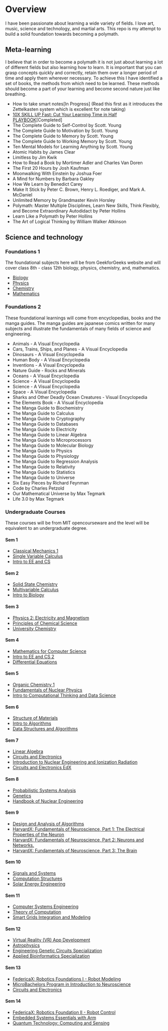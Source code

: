 # Overview

I have been passionate about learning a wide variety of fields. I love art, music, science and technology, and martial arts. This repo is my attempt to build a solid foundation towards becoming a polymath.

## Meta-learning
I believe that in order to become a polymath it is not just about learning a lot of different fields but also learning how to learn. It is important that you can grasp concepts quickly and correctly, retain them over a longer period of time and apply them wherever necessary. To achieve this I have identified a set of books, the methods from which need to be learned. These methods should become a part of your learning and become second nature just like breathing.

* How to take smart notes[In Progress] (Read this first as it introduces the Zettelkasten system which is excellent for note taking)
* [10X SKILL UP Fast: Cut Your Learning Time in Half PLAYBOOK](https://www.udemy.com/course/eight-learning-styles/?couponCode=ST13MT80425G3)[Completed]
* The Complete Guide to Self-Control by Scott. Young
* The Complete Guide to Motivation by Scott. Young
* The Complete Guide to Memory by Scott. Young
* The Complete Guide to Working Memory by Scott. Young
* Ten Mental Models for Learning Anything by Scott. Young
* Atomic Habits by James Clear
* Limitless by Jim Kwik
* How to Read a Book by Mortimer Adler and Charles Van Doren
* The First 20 Hours by Josh Kaufman
* Moonwalking With Einstein by Joshua Foer
* A Mind for Numbers by Barbara Oakley
* How We Learn by Benedict Carey
* Make It Stick by Peter C. Brown, Henry L. Roediger, and Mark A. McDaniel
* Unlimited Memory by Grandmaster Kevin Horsley
* Polymath: Master Multiple Disciplines, Learn New Skills, Think Flexibly, and Become Extraordinary Autodidact by Peter Hollins
* Learn Like a Polymath by Peter Hollins
* The Art of Logical Thinking by William Walker Atkinson


## Science and technology
### Foundations 1
The foundational subjects here will be from GeekforGeeks website and will cover class 8th - class 12th biology, physics, chemistry, and, mathematics.

* [Biology](https://www.geeksforgeeks.org/biology/?ref=footer&_gl=1*1uiv2e9*_up*MQ..*_gs*MQ..&gclid=CjwKCAjwzMi_BhACEiwAX4YZUNVCTWlUAS905JxqJdFS8eE9iVMNcsSQkwV_KbmjcNn1rjIJzLIzWBoCM9EQAvD_BwE)
* [Physics](https://www.geeksforgeeks.org/physics/?ref=footer&_gl=1*yfma5i*_up*MQ..*_gs*MQ..&gclid=CjwKCAjwzMi_BhACEiwAX4YZUNVCTWlUAS905JxqJdFS8eE9iVMNcsSQkwV_KbmjcNn1rjIJzLIzWBoCM9EQAvD_BwE)
* [Chemistry](https://www.geeksforgeeks.org/chemistry/?ref=footer&_gl=1*yfma5i*_up*MQ..*_gs*MQ..&gclid=CjwKCAjwzMi_BhACEiwAX4YZUNVCTWlUAS905JxqJdFS8eE9iVMNcsSQkwV_KbmjcNn1rjIJzLIzWBoCM9EQAvD_BwE)
* [Mathematics](https://www.geeksforgeeks.org/maths/?ref=footer&_gl=1*yfma5i*_up*MQ..*_gs*MQ..&gclid=CjwKCAjwzMi_BhACEiwAX4YZUNVCTWlUAS905JxqJdFS8eE9iVMNcsSQkwV_KbmjcNn1rjIJzLIzWBoCM9EQAvD_BwE)

### Foundations 2
These foundational learnings will come from encyclopedias, books and the manga guides. The manga guides are japanese comics written for many subjects and illustrate the fundamentals of many fields of science and engineering.

* Animals - A Visual Encyclopedia
* Cars, Trains, Ships, and Planes - A Visual Encyclopedia
* Dinosaurs - A Visual Encyclopedia
* Human Body - A Visual Encyclopedia
* Inventions - A Visual Encyclopedia
* Nature Guide - Rocks and Minerals
* Oceans - A Visual Encyclopedia
* Science - A Visual Encyclopedia
* Science - A Visual Encyclopedia
* Space - A Visual Encyclopedia
* Sharks and Other Deadly Ocean Creatures -  Visual Encyclopedia
* The Elements Book - A Visual Encyclopedia
* The Manga Guide to Biochemistry
* The Manga Guide to Calculus
* The Manga Guide to Cryptography
* The Manga Guide to Databases
* The Manga Guide to Electricity
* The Manga Guide to Linear Algebra
* The Manga Guide to Microprocessors
* The Manga Guide to Molecular Biology
* The Manga Guide to Physics
* The Manga Guide to Physiology
* The Manga Guide to Regression Analysis
* The Manga Guide to Relativity
* The Manga Guide to Statistics
* The Manga Guide to Universe
* Six Easy Pieces by Richard Feynman
* Code by Charles Petzold
* Our Mathematical Universe by Max Tegmark
* Life 3.0 by Max Tegmark

### Undergraduate Courses
These courses will be from MIT opencourseware and the level will be equivalent to an undergraduate degree.

#### Sem 1
* [Classical Mechanics 1](https://ocw.mit.edu/courses/8-01sc-classical-mechanics-fall-2016/pages/syllabus/)
* [Single Variable Calculus]()
* [Intro to EE and CS](https://ocw.mit.edu/courses/6-01sc-introduction-to-electrical-engineering-and-computer-science-i-spring-2011/pages/syllabus/)

#### Sem 2
* [Solid State Chemistry](https://ocw.mit.edu/courses/3-091sc-introduction-to-solid-state-chemistry-fall-2010/pages/organic-materials/28-polymers-structure-composition/)
* [Multivariable Calculus](https://ocw.mit.edu/courses/18-02sc-multivariable-calculus-fall-2010/pages/syllabus/)
* [Intro to Biology](https://ocw.mit.edu/courses/7-012-introduction-to-biology-fall-2004/)

#### Sem 3
* [Physics 2: Electricity and Magnetism](https://ocw.mit.edu/courses/8-02t-electricity-and-magnetism-spring-2005/pages/syllabus/)
* [Principles of Chemical Science](https://ocw.mit.edu/courses/5-111sc-principles-of-chemical-science-fall-2014/pages/syllabus/)
* [University Chemistry](https://www.edx.org/bachelors/microbachelors/harvardx-university-chemistry?index=product&queryId=77a9ccb23a580e4eb34345cf29a76a5c&position=1)

#### Sem 4
* [Mathematics for Computer Science](https://ocw.mit.edu/courses/6-042j-mathematics-for-computer-science-fall-2010/)
* [Intro to EE and CS 2](https://ocw.mit.edu/courses/6-02-introduction-to-eecs-ii-digital-communication-systems-fall-2012/video_galleries/lecture-videos/)
* [Differential Equations](https://ocw.mit.edu/courses/18-03-differential-equations-spring-2010/video_galleries/video-lectures/)

#### Sem 5
* [Organic Chemistry 1](https://drive.google.com/file/d/1wXNlxBe6USaKVBJiKebyxR7VLuOEZkSX/view?usp=sharing)
* [Fundamentals of Nuclear Physics](https://drive.google.com/file/d/13wySkV_tfejD-Ic0y4CVhtQFP7Esqyf_/view?usp=sharing)
* [Intro to Computational Thinking and Data Science](https://ocw.mit.edu/courses/6-0002-introduction-to-computational-thinking-and-data-science-fall-2016/pages/syllabus/)

#### Sem 6
* [Structure of Materials](https://ocw.mit.edu/courses/3-012sx-structure-of-materials-spring-2019/)
* [Intro to Algorithms](https://ocw.mit.edu/courses/6-006-introduction-to-algorithms-spring-2020/)
* [Data Structures and Algorithms](https://www.coursera.org/specializations/data-structures-algorithms)

#### Sem 7
* [Linear Algebra](https://ocw.mit.edu/courses/18-06sc-linear-algebra-fall-2011/pages/syllabus/)
* [Circuits and Electronics](https://ocw.mit.edu/courses/6-002-circuits-and-electronics-spring-2007/)
* [Introduction to Nuclear Engineering and Ionization Radiation](http://ocw.mit.edu/courses/22-01-introduction-to-nuclear-engineering-and-ionizing-radiation-fall-2016/video_galleries/lecture-videos/)
* [Circuits and Electronics EdX](https://www.edx.org/xseries/mitx-circuits-and-electronics?index=product&queryId=d63e86556ead520b66d93fda48b65ff2&position=8)

#### Sem 8
* [Probabilistic Systems Analysis](https://ocw.mit.edu/courses/6-041-probabilistic-systems-analysis-and-applied-probability-fall-2010/video_galleries/video-lectures/)
* [Genetics](https://www.edx.org/learn/genetics/massachusetts-institute-of-technology-genetics-the-fundamentals?index=product&queryId=808252ef23caf379caa00b67e68781ce&position=1)
* [Handbook of Nuclear Engineering](https://drive.google.com/file/d/1p7m7zR_BrO2hm5PvB7D6VtksDp1ZvWdj/view?usp=sharing)

#### Sem 9
* [Design and Analysis of Algorithms](https://ocw.mit.edu/courses/6-046j-design-and-analysis-of-algorithms-spring-2015/)
* [HarvardX: Fundamentals of Neuroscience, Part 1: The Electrical Properties of the Neuron](https://www.edx.org/learn/neuroscience/harvard-university-fundamentals-of-neuroscience-part-1-the-electrical-properties-of-the-neuron)
* [HarvardX: Fundamentals of Neuroscience, Part 2: Neurons and Networks.](https://www.edx.org/learn/neuroscience/harvard-university-fundamentals-of-neuroscience-part-2-neurons-and-networks)
* [HarvardX: Fundamentals of Neuroscience, Part 3: The Brain](https://www.edx.org/learn/neuroscience/harvard-university-fundamentals-of-neuroscience-part-3-the-brain)

#### Sem 10
* [Signals and Systems](https://ocw.mit.edu/courses/6-003-signals-and-systems-fall-2011/)
* [Computation Structures](https://ocw.mit.edu/courses/6-004-computation-structures-spring-2017/pages/syllabus/)
* [Solar Energy Engineering](https://www.edx.org/masters/micromasters/delftx-solar-energy-engineering)

#### Sem 11
* [Computer Systems Engineering](https://ocw.mit.edu/courses/6-033-computer-system-engineering-spring-2018/pages/syllabus/)
* [Theory of Computation](https://ocw.mit.edu/courses/18-404j-theory-of-computation-fall-2020/https://ocw.mit.edu/courses/18-404j-theory-of-computation-fall-2020/)
* [Smart Grids Integration and Modeling](https://www.edx.org/certificates/professional-certificate/delftx-smart-grids-integration-and-modeling?index=product&queryId=f499c2d47acd4e99e62cec4316074af4&position=58)

#### Sem 12
* [Virtual Reality (VR) App Development](https://www.edx.org/certificates/professional-certificate/ucsandiegox-virtual-reality-app-development?index=product&queryId=20d5d8b218f3079d8d57ada631fad739&position=9)
* [Astrophysics](https://www.edx.org/xseries/australian-national-university-astrophysics)
* [Engineering Genetic Circuits Specialization](https://www.coursera.org/specializations/engineering-genetic-circuits)
* [Applied Bioinformatics Specialization](https://www.coursera.org/specializations/applied-bioinformatics)

#### Sem 13
* [FedericaX: Robotics Foundations I - Robot Modeling](https://www.edx.org/learn/robotics/universita-degli-studi-di-napoli-federico-ii-robotics-foundations-i-robot-modeling?index=product&queryId=99d017147631efec3d0c1f629463e71b&position=5)
* [MicroBachelors Program in Introduction to Neuroscience](https://www.edx.org/bachelors/microbachelors/harvardx-introduction-to-neuroscience?index=product&queryId=4d655590c9138f6adeb94bca22a60b2a&position=16)
* [Circuits and Electronics](https://www.edx.org/xseries/mitx-circuits-and-electronics)

#### Sem 14
* [FedericaX: Robotics Foundation II - Robot Control](https://www.edx.org/learn/robotics/universita-degli-studi-di-napoli-federico-ii-robotics-foundation-ii-robot-control?index=product&queryId=99d017147631efec3d0c1f629463e71b&position=6)
* [Embedded Systems Essentials with Arm](https://www.edx.org/certificates/professional-certificate/armeducationx-embedded-systems-essentials?index=product&queryId=8be62b44cf80a34775428c352f37b37c&position=16)
* [Quantum Technology: Computing and Sensing](https://www.edx.org/masters/micromasters/purduex-quantum-technology-computing-and-sensin)